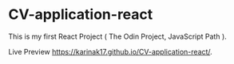 # CV-application-react

This is my first React Project ( The Odin Project, JavaScript Path ).

Live Preview https://karinak17.github.io/CV-application-react/.
